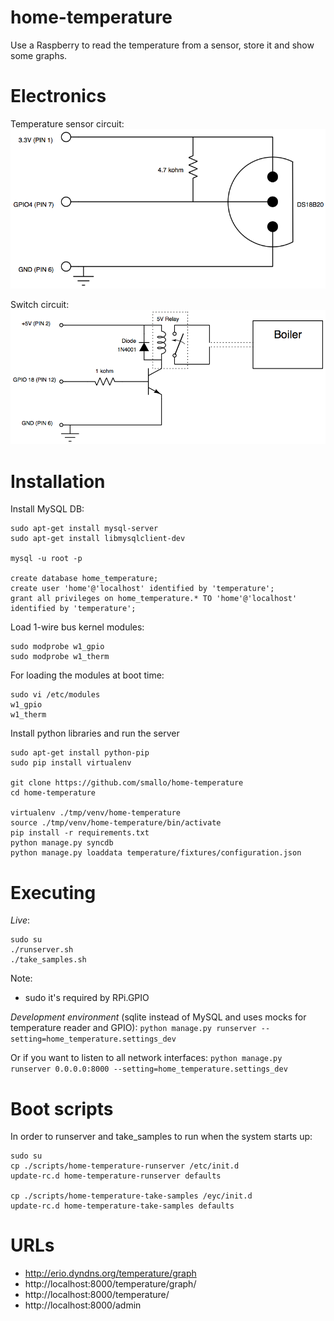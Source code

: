 home-temperature
================
Use a Raspberry to read the temperature from a sensor, store it and show some graphs.


Electronics
===========
Temperature sensor circuit:
![Temperature Sensor Circuit](./doc/diagrams/temperature-sensor.png "temperature sensor circuit diagram")

Switch circuit:
![Switch Circuit](./doc/diagrams/switch.png "switch circuit diagram")


Installation
============
Install MySQL DB:
```
sudo apt-get install mysql-server
sudo apt-get install libmysqlclient-dev

mysql -u root -p

create database home_temperature;
create user 'home'@'localhost' identified by 'temperature';
grant all privileges on home_temperature.* TO 'home'@'localhost' identified by 'temperature';
```

Load 1-wire bus kernel modules:
```shell
sudo modprobe w1_gpio 
sudo modprobe w1_therm
```

For loading the modules at boot time:
```shell
sudo vi /etc/modules
w1_gpio
w1_therm
```

Install python libraries and run the server
```shell
sudo apt-get install python-pip
sudo pip install virtualenv

git clone https://github.com/smallo/home-temperature
cd home-temperature

virtualenv ./tmp/venv/home-temperature
source ./tmp/venv/home-temperature/bin/activate
pip install -r requirements.txt 
python manage.py syncdb
python manage.py loaddata temperature/fixtures/configuration.json
```


Executing
=========
*Live*:
```
sudo su
./runserver.sh
./take_samples.sh
```

Note:
* sudo it's required by RPi.GPIO

*Development environment* (sqlite instead of MySQL and uses mocks for temperature reader and GPIO):
`python manage.py runserver --setting=home_temperature.settings_dev`

Or if you want to listen to all network interfaces:
`python manage.py runserver 0.0.0.0:8000 --setting=home_temperature.settings_dev`


Boot scripts
============
In order to runserver and take_samples to run when the system starts up:

```
sudo su
cp ./scripts/home-temperature-runserver /etc/init.d
update-rc.d home-temperature-runserver defaults

cp ./scripts/home-temperature-take-samples /eyc/init.d
update-rc.d home-temperature-take-samples defaults
```


URLs
====
 - http://erio.dyndns.org/temperature/graph
 - http://localhost:8000/temperature/graph/
 - http://localhost:8000/temperature/
 - http://localhost:8000/admin
